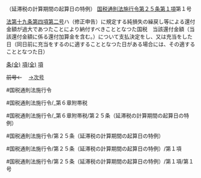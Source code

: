 （延滞税の計算期間の起算日の特例）
[国税通則法施行令第２５条第１項](国税通則法施行＿令＿第２５条第１項)第１号

[法第十九条第四項第二号](国税通則法＿＿＿＿＿第１９条第４項第２号)ハ（修正申告）に規定する純損失の繰戻し等による還付金額が過大であつたことにより納付すべきこととなつた国税　当該還付金額（当該還付金額に係る還付加算金を含む。）について支払決定をし、又は充当をした日（同日前に充当をするのに適することとなつた日がある場合には、その適することとなつた日）

[条(全)](国税通則法施行＿令＿第２５条_.md)    [項(全)](国税通則法施行＿令＿第２５条第１項_.md)    [項](国税通則法施行＿令＿第２５条第１項.md)

~~前号←~~　  [→次号](国税通則法施行＿令＿第２５条第１項第２号.md)

#国税通則法施行令

#国税通則法施行令/_第６章附帯税

#国税通則法施行令/_第６章附帯税/第２５条（延滞税の計算期間の起算日の特例）

#国税通則法施行令/第２５条（延滞税の計算期間の起算日の特例）

#国税通則法施行令/第２５条（延滞税の計算期間の起算日の特例）/第１項

#国税通則法施行令/第２５条（延滞税の計算期間の起算日の特例）/第１項/第１号

